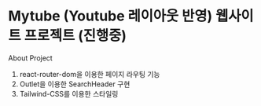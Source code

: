 # Mytube (Youtube 레이아웃 반영) 웹사이트 프로젝트 (진행중)

About Project

1. react-router-dom을 이용한 페이지 라우팅 기능
2. Outlet을 이용한 SearchHeader 구현
3. Tailwind-CSS를 이용한 스타일링
